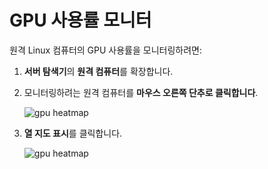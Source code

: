 # <a name="monitoring-gpu-utilization"></a>GPU 사용률 모니터
원격 Linux 컴퓨터의 GPU 사용률을 모니터링하려면:

1. **서버 탐색기**의 **원격 컴퓨터**를 확장합니다.
2. 모니터링하려는 원격 컴퓨터를 **마우스 오른쪽 단추로 클릭합니다**.
    
    ![gpu heatmap](media\monitor-gpu\gpu-heatmap-0.png)

2. **열 지도 표시**를 클릭합니다.
    
    ![gpu heatmap](media\monitor-gpu\heatmap.png)
    